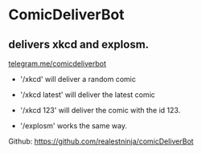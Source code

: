 # ComicDeliverBot
## delivers xkcd and explosm. 

[telegram.me/comicdeliverbot](https://telegram.me/comicdeliverbot)
 
* '/xkcd'
will deliver a random comic

* '/xkcd latest'
will deliver the latest comic

* '/xkcd 123'
will deliver the comic with the id 123.

* '/explosm'
works the same way.

Github: https://github.com/realestninja/comicDeliverBot